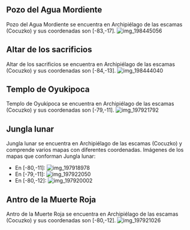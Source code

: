 ## Pozo del Agua Mordiente
Pozo del Agua Mordiente se encuentra en Archipiélago de las escamas (Cocuzko) y sus coordenadas son [-83,-17].
![img_198445056](https://media.discordapp.net/attachments/1115311447145193482/1115346012404449300/198445056.jpg)

## Altar de los sacrificios
Altar de los sacrificios se encuentra en Archipiélago de las escamas (Cocuzko) y sus coordenadas son [-84,-13].
![img_198444040](https://media.discordapp.net/attachments/1115311447145193482/1115346007434211459/198444040.jpg)

## Templo de Oyukipoca
Templo de Oyukipoca se encuentra en Archipiélago de las escamas (Cocuzko) y sus coordenadas son [-79,-11].
![img_197921792](https://media.discordapp.net/attachments/1115311447145193482/1115345844988809226/197921792.jpg)

## Jungla lunar
Jungla lunar se encuentra en Archipiélago de las escamas (Cocuzko) y comprende varios mapas con diferentes coordenadas.
Imágenes de los mapas que conforman Jungla lunar:
- En [-80,-11]: ![img_197918978](https://media.discordapp.net/attachments/1115311447145193482/1115345808338989217/197918978.jpg)
- En [-79,-11]: ![img_197922050](https://media.discordapp.net/attachments/1115311447145193482/1115345846679109662/197922050.jpg)
- En [-80,-12]: ![img_197920002](https://media.discordapp.net/attachments/1115311447145193482/1115345817298018354/197920002.jpg)

## Antro de la Muerte Roja
Antro de la Muerte Roja se encuentra en Archipiélago de las escamas (Cocuzko) y sus coordenadas son [-80,-12].
![img_197921026](https://media.discordapp.net/attachments/1115311447145193482/1115345843214626938/197921026.jpg)
